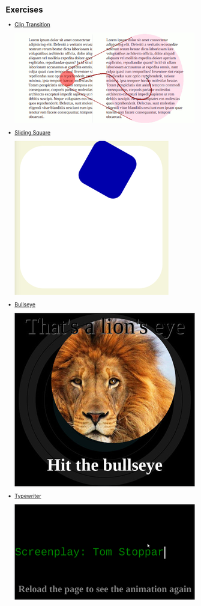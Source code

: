 ## Exercises

* [Clip Transition]( https://dciforks.github.io/UIB-interaction-clip-transition/)

  [![Demo](data_img/interactions/transition.png)](https://dciforks.github.io/UIB-interaction-clip-transition/)

* [Sliding Square](https://classroom.github.com/a/OTaBJISV)

  [![Demo](data_img/interactions/sliding-square.png)](https://dciforks.github.io/UIB-interaction-animations-sliding-square/)


* [Bullseye](https://classroom.github.com/a/9AnBAA_E)

  [![Bullseye](data_img/interactions/bullseye.jpg)](https://dciforks.github.io/UIB-interaction-bullseye/)

* [Typewriter](https://classroom.github.com/a/D2r-LFWt)

  [![Typewriter](data_img/interactions/typewriter.png)](https://dciforks.github.io/UIB-interaction-typewriter/)
